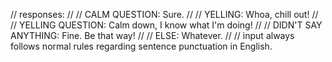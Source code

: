 // responses:
//
// CALM QUESTION: Sure.
//
// YELLING: Whoa, chill out!
//
// YELLING QUESTION: Calm down, I know what I'm doing!
//
// DIDN'T SAY ANYTHING: Fine. Be that way!
//
// ELSE: Whatever.
//
// input always follows normal rules regarding sentence punctuation in English.

